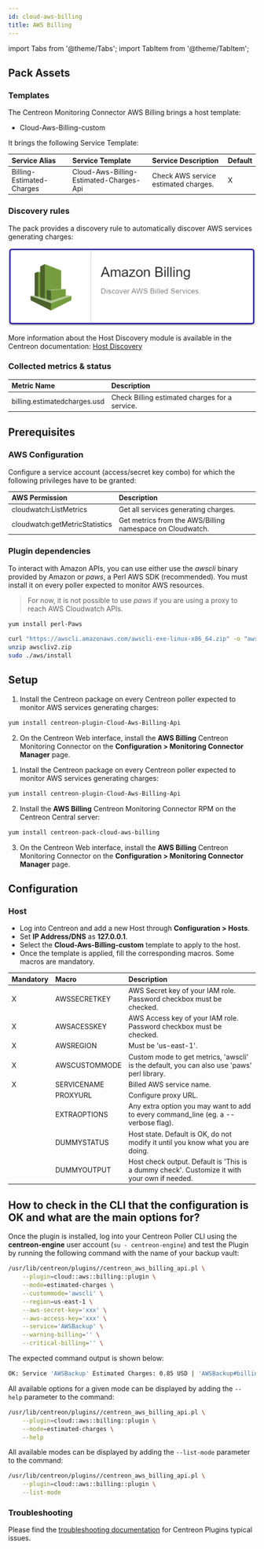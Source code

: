 ```yaml
---
id: cloud-aws-billing
title: AWS Billing
---
```

import Tabs from '@theme/Tabs';
import TabItem from '@theme/TabItem';


## Pack Assets

### Templates

The Centreon Monitoring Connector AWS Billing brings a host template:

* Cloud-Aws-Billing-custom

It brings the following Service Template:

| Service Alias             | Service Template                        | Service Description                  | Default |
|:--------------------------|:----------------------------------------|:-------------------------------------|:--------|
| Billing-Estimated-Charges | Cloud-Aws-Billing-Estimated-Charges-Api | Check AWS service estimated charges. | X       |

### Discovery rules

The pack provides a discovery rule to automatically discover AWS services generating charges:

![image](../../../assets/integrations/plugin-packs/procedures/cloud-aws-billing-provider.png)

More information about the Host Discovery module is available in the Centreon documentation: [Host Discovery](/docs/monitoring/discovery/hosts-discovery)


### Collected metrics & status

<Tabs groupId="metrics">
<TabItem value="Billing-Estimated-Charges" label="Billing-Estimated-Charges">

| Metric Name                  | Description                                    |
|:-----------------------------|:---------------------------------------------- |
| billing.estimatedcharges.usd | Check Billing estimated charges for a service. |

</TabItem>
</Tabs>

## Prerequisites

### AWS Configuration

Configure a service account (access/secret key combo) for which the following privileges have to be granted:

| AWS Permission                 | Description                                               |
| :----------------------------- | :-------------------------------------------------------- |
| cloudwatch:ListMetrics         | Get all services generating charges.                      |
| cloudwatch:getMetricStatistics | Get metrics from the AWS/Billing namespace on Cloudwatch. |

### Plugin dependencies

To interact with Amazon APIs, you can use either use the *awscli* binary provided by Amazon or *paws*, a Perl AWS SDK (recommended). You must install it on every poller expected to monitor AWS resources. 

> For now, it is not possible to use *paws* if you are using a proxy to reach AWS Cloudwatch APIs. 

<Tabs groupId="sync">
<TabItem value="perl-Paws-installation" label="perl-Paws-installation">

```bash
yum install perl-Paws
```

</TabItem>
<TabItem value="aws-cli-installation" label="aws-cli-installation">

```bash
curl "https://awscli.amazonaws.com/awscli-exe-linux-x86_64.zip" -o "awscliv2.zip"
unzip awscliv2.zip
sudo ./aws/install
```

</TabItem>
</Tabs>

## Setup

<Tabs groupId="setup">
<TabItem value="Online License" label="Online License">

1. Install the Centreon package on every Centreon poller expected to monitor AWS services generating charges:

```bash
yum install centreon-plugin-Cloud-Aws-Billing-Api
```

2. On the Centreon Web interface, install the **AWS Billing** Centreon Monitoring Connector on the **Configuration > Monitoring Connector Manager** page.

</TabItem>
<TabItem value="Offline License" label="Offline License">

1. Install the Centreon package on every Centreon poller expected to monitor AWS services generating charges:

```bash
yum install centreon-plugin-Cloud-Aws-Billing-Api
```

2. Install the **AWS Billing** Centreon Monitoring Connector RPM on the Centreon Central server:

```bash
yum install centreon-pack-cloud-aws-billing
```

3. On the Centreon Web interface, install the **AWS Billing** Centreon Monitoring Connector on the **Configuration > Monitoring Connector Manager** page.

</TabItem>
</Tabs>

## Configuration

### Host

* Log into Centreon and add a new Host through **Configuration > Hosts**.
* Set **IP Address/DNS** as **127.0.0.1**.
* Select the **Cloud-Aws-Billing-custom** template to apply to the host.
* Once the template is applied, fill the corresponding macros. Some macros are mandatory.

| Mandatory   | Macro           | Description                                                                                  |
|:------------|:----------------|:---------------------------------------------------------------------------------------------|
| X           | AWSSECRETKEY    | AWS Secret key of your IAM role. Password checkbox must be checked.                          |
| X           | AWSACESSKEY     | AWS Access key of your IAM role. Password checkbox must be checked.                          |
| X           | AWSREGION       | Must be 'us-east-1'.                                                                         |
| X           | AWSCUSTOMMODE   | Custom mode to get metrics, 'awscli' is the default, you can also use 'paws' perl library.   |
| X           | SERVICENAME     | Billed AWS service name.                                                                     |
|             | PROXYURL        | Configure proxy URL.                                                                         |
|             | EXTRAOPTIONS    | Any extra option you may want to add to every command\_line (eg. a --verbose flag).          |
|             | DUMMYSTATUS     | Host state. Default is OK, do not modify it until you know what you are doing.               |
|             | DUMMYOUTPUT     | Host check output. Default is 'This is a dummy check'. Customize it with your own if needed. |

## How to check in the CLI that the configuration is OK and what are the main options for? 

Once the plugin is installed, log into your Centreon Poller CLI using the 
**centreon-engine** user account (`su - centreon-engine`) and test the Plugin by
running the following command with the name of your backup vault:

```bash
/usr/lib/centreon/plugins//centreon_aws_billing_api.pl \
    --plugin=cloud::aws::billing::plugin \
    --mode=estimated-charges \
    --custommode='awscli' \
    --region=us-east-1 \
    --aws-secret-key='xxx' \
    --aws-access-key='xxx' \
    --service='AWSBackup' \
    --warning-billing='' \
    --critical-billing='' \
```

The expected command output is shown below:

```bash
OK: Service 'AWSBackup' Estimated Charges: 0.85 USD | 'AWSBackup#billing.estimatedcharges.usd'=0.85USD;;;;
```

All available options for a given mode can be displayed by adding the 
`--help` parameter to the command:

```bash
/usr/lib/centreon/plugins//centreon_aws_billing_api.pl \
    --plugin=cloud::aws::billing::plugin \
    --mode=estimated-charges \
    --help
```

All available modes can be displayed by adding the 
`--list-mode` parameter to the command:

```bash
/usr/lib/centreon/plugins//centreon_aws_billing_api.pl \
    --plugin=cloud::aws::billing::plugin \
    --list-mode
```

### Troubleshooting

Please find the [troubleshooting documentation](../getting-started/how-to-guides/troubleshooting-plugins.md) for Centreon Plugins typical issues.
